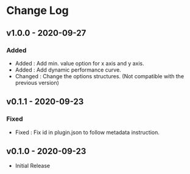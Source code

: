 # Change Log

## v1.0.0 - 2020-09-27
### Added
- Added : Add min. value option for x axis and y axis.
- Added : Add dynamic performance curve.
- Changed : Change the options structures. (Not compatible with the previous version)

## v0.1.1 - 2020-09-23
### Fixed
- Fixed : Fix id in plugin.json to follow metadata instruction.

## v0.1.0 - 2020-09-23
- Initial Release
